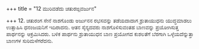 +++
title = "12 ಮುರಿವಡೆದು ಚತುರಙ್ಗವರ್ಜುನ"

+++
12. ಚತುರಂಗ ಸೇನೆ ನಾಶಗೊಂಡು ಅರ್ಜುನನ ರಭಸವನ್ನು ತಡೆಯದಾದಾಗ ಶ್ರುತಾಯುಧನು ಯುದ್ಧಮಾಡಲು ಉತ್ಸಾಹಿಸಿ ಧನಂಜಯನಿಗೆ ಇದಿರಾದನು. ಆತನ ಸೈನ್ಯದವರು ನಾಶಗೊಳಿಸುವಂತಹ ಬಾಣವನ್ನು ಪ್ರಯೋಗಿಸುತ್ತ ಪಾರ್ಥನನ್ನು ಆಕ್ರಮಿಸಿದರು. ಬಳಿಕ ಪಾರ್ಥನು ಶ್ರುತಾಯುಧನ ಬಾಣ ಪ್ರಯೋಗದ ಕುಶಲತೆಗೆ ಬೆರಗಾಗಿ ಒಳ್ಳೆಯದೆನ್ನುತ್ತಾ ಬಾಣಗಳ ಸುರಿಮಳೆಗರೆದನು.